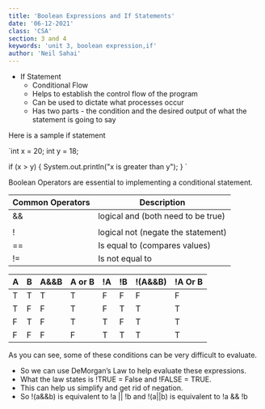 ```yaml
---
title: 'Boolean Expressions and If Statements'
date: '06-12-2021'
class: 'CSA'
section: 3 and 4
keywords: 'unit 3, boolean expression,if'
author: 'Neil Sahai'
---
```


- If Statement
  - Conditional Flow
  - Helps to establish the control flow of the program
  - Can be used to dictate what processes occur
  - Has two parts - the condition and the desired output of what the statement is going to say
  
Here is a sample if statement

  `int x = 20;
int y = 18;

if (x > y) {
  System.out.println("x is greater than y");
} `

Boolean Operators are essential to implementing a conditional statement.
  
| Common Operators | Description |
| ----------- | ----------- |
| &&      | logical and (both need to be true)      |
| ||   | logical or (either needs to be true)       |
| ! | logical not (negate the statement) |
| == | Is equal to (compares values) |
| != | Is not equal to |

| A  | B  | A&&B | A or B | !A  | !B | !(A&&B)  |  !A Or B |
|---|---|---|---|---|---|---|---|
|  T |  T | T | T  |  F | F  | F  | F  |
|  T |  F | F | T |  F |  T |  T |  T |
|  F |  T | F | T  | T  | F  | T  | T  |
|  F |  F | F | F  |  T | T  | T  | T  |

As you can see, some of these conditions can be very difficult to evaluate. 
  - So we can use DeMorgan’s Law to help evaluate these expressions. 
  - What the law states is !TRUE = False and !FALSE = TRUE. 
  - This can help us simplify and get rid of negation. 
  - So !(a&&b) is equivalent to !a || !b and !(a||b) is equivalent to !a && !b
  
  


